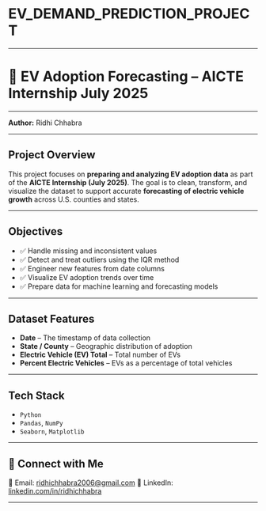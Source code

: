 # EV_DEMAND_PREDICTION_PROJECT
---
# 🚗 EV Adoption Forecasting – AICTE Internship July 2025

---

**Author:** Ridhi Chhabra  

---

## Project Overview

This project focuses on **preparing and analyzing EV adoption data** as part of the **AICTE Internship (July 2025)**. The goal is to clean, transform, and visualize the dataset to support accurate **forecasting of electric vehicle growth** across U.S. counties and states.

---

## Objectives

- ✅ Handle missing and inconsistent values  
- ✅ Detect and treat outliers using the IQR method  
- ✅ Engineer new features from date columns  
- ✅ Visualize EV adoption trends over time  
- ✅ Prepare data for machine learning and forecasting models

---

## Dataset Features

- **Date** – The timestamp of data collection  
- **State / County** – Geographic distribution of adoption  
- **Electric Vehicle (EV) Total** – Total number of EVs  
- **Percent Electric Vehicles** – EVs as a percentage of total vehicles  

---


## Tech Stack

- `Python `
- `Pandas`, `NumPy`
- `Seaborn`, `Matplotlib`

---

## 🤝 Connect with Me

💌 Email: ridhichhabra2006@gmail.com 
🔗 LinkedIn: [linkedin.com/in/ridhichhabra](https://www.linkedin.com/in/ridhi-chhabra25)

---
